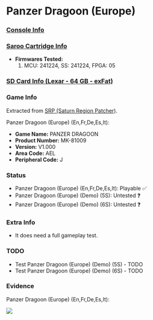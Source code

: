 # Panzer Dragoon (Europe)

### [Console Info](../../../../../Info/Consoles/VA13/README.md)

### [Saroo Cartridge Info](../../../../../Info/Cartridges/GuangzhouSanStarOnlineShop/1.6/README.md)

- <b>Firmwares Tested:</b>
  1. MCU: 241224, SS: 241224, FPGA: 05

### [SD Card Info (Lexar - 64 GB - exFat)](../../../../../Info/SdCards/Lexar/64GB/exfat/README.md)

### Game Info

Extracted from [SRP (Saturn Region Patcher)](https://segaxtreme.net/resources/saturn-region-patcher.81/download).

Panzer Dragoon (Europe) (En,Fr,De,Es,It):

- <b>Game Name:</b> PANZER DRAGOON
- <b>Product Number:</b> MK-81009
- <b>Version:</b> V1.000
- <b>Area Code:</b> AEL
- <b>Peripheral Code:</b> J

### Status

- Panzer Dragoon (Europe) (En,Fr,De,Es,It): Playable :white_check_mark:
- Panzer Dragoon (Europe) (Demo) (5S): Untested :question:
- Panzer Dragoon (Europe) (Demo) (6S): Untested :question:

### Extra Info

- It does need a full gameplay test.

### TODO

- Test Panzer Dragoon (Europe) (Demo) (5S) - TODO
- Test Panzer Dragoon (Europe) (Demo) (6S) - TODO

### Evidence

Panzer Dragoon (Europe) (En,Fr,De,Es,It):

[![](https://img.youtube.com/vi/5ZHhTsUkYPQ/0.jpg)](https://www.youtube.com/watch?v=5ZHhTsUkYPQ)
